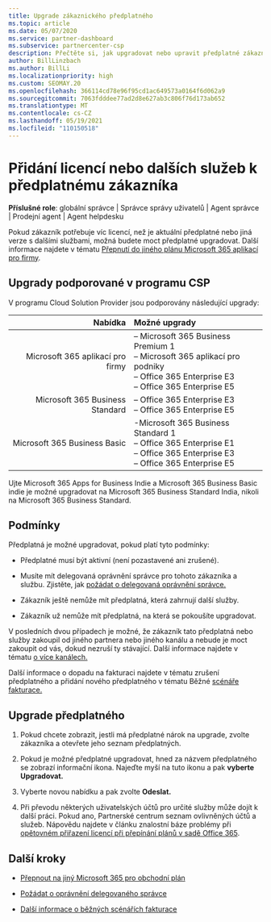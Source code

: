 ```yaml
---
title: Upgrade zákaznického předplatného
ms.topic: article
ms.date: 05/07/2020
ms.service: partner-dashboard
ms.subservice: partnercenter-csp
description: Přečtěte si, jak upgradovat nebo upravit předplatné zákazníka. Přidejte další licence nebo přejděte k jiné verzi s více službami.
author: BillLinzbach
ms.author: BillLi
ms.localizationpriority: high
ms.custom: SEOMAY.20
ms.openlocfilehash: 366114cd78e96f95cd1ac649573a0164f6d062a9
ms.sourcegitcommit: 7063fdddee77ad2d8e627ab3c806f76d173ab652
ms.translationtype: MT
ms.contentlocale: cs-CZ
ms.lasthandoff: 05/19/2021
ms.locfileid: "110150518"
---
```

# <a name="add-licenses-or-more-services-to-a-customers-subscription"></a>Přidání licencí nebo dalších služeb k předplatnému zákazníka

**Příslušné role**: globální správce | Správce správy uživatelů | Agent správce | Prodejní agent | Agent helpdesku

Pokud zákazník potřebuje víc licencí, než je aktuální předplatné nebo jiná verze s dalšími službami, možná budete moct předplatné upgradovat. Další informace najdete v tématu [Přepnutí do jiného plánu Microsoft 365 aplikací pro firmy](/microsoft-365/commerce/subscriptions/switch-to-a-different-plan).

## <a name="upgrades-supported-in-the-csp-program"></a>Upgrady podporované v programu CSP <a id="upgradesubscription"></a>

V programu Cloud Solution Provider jsou podporovány následující upgrady:

| Nabídka | Možné upgrady|
|---:|:---|
| Microsoft 365 aplikací pro firmy   | – Microsoft 365 Business Premium 1 <br/>  – Microsoft 365 aplikací pro podniky <br/> – Office 365 Enterprise E3 <br/> – Office 365 Enterprise E5 <br/> |
| Microsoft 365 Business Standard    | – Office 365 Enterprise E3 <br/> – Office 365 Enterprise E5 <br/> |
| Microsoft 365 Business Basic | -Microsoft 365 Business Standard 1 <br/> – Office 365 Enterprise E1 <br/> – Office 365 Enterprise E3<br/> – Office 365 Enterprise E5 <br/> |

Ujte Microsoft 365 Apps for Business Indie a Microsoft 365 Business Basic indie je možné upgradovat na Microsoft 365 Business Standard India, nikoli na Microsoft 365 Business Standard.


## <a name="conditions"></a>Podmínky

Předplatná je možné upgradovat, pokud platí tyto podmínky:

- Předplatné musí být aktivní (není pozastavené ani zrušené).

- Musíte mít delegovaná oprávnění správce pro tohoto zákazníka a službu. Zjistěte, jak [požádat o delegovaná oprávnění správce.](request-a-relationship-with-a-customer.md)

- Zákazník ještě nemůže mít předplatná, která zahrnují další služby.

- Zákazník už nemůže mít předplatná, na která se pokoušíte upgradovat.

V posledních dvou případech je možné, že zákazník tato předplatná nebo služby zakoupil od jiného partnera nebo jiného kanálu a nebude je moct zakoupit od vás, dokud nezruší ty stávající. Další informace najdete v tématu [o více kanálech.](multichannel.md)

Další informace o dopadu na fakturaci najdete v tématu zrušení předplatného a přidání nového předplatného v tématu Běžné [scénáře fakturace.](common-billing-scenarios.md)

## <a name="upgrade-a-subscription"></a>Upgrade předplatného

1. Pokud chcete zobrazit, jestli má předplatné nárok na upgrade, zvolte zákazníka a otevřete jeho seznam předplatných.

2. Pokud je možné předplatné upgradovat, hned za názvem předplatného se zobrazí informační ikona. Najeďte myší na tuto ikonu a pak **vyberte Upgradovat.**

3. Vyberte novou nabídku a pak zvolte **Odeslat.**

4. Při převodu některých uživatelských účtů pro určité služby může dojít k další práci. Pokud ano, Partnerské centrum seznam ovlivněných účtů a služeb. Nápovědu najdete v článku znalostní báze problémy při [opětovném přiřazení licencí při přepínání plánů v sadě Office 365](/microsoft-365/commerce/subscriptions/switch-to-a-different-plan).


## <a name="next-steps"></a>Další kroky

- [Přepnout na jiný Microsoft 365 pro obchodní plán](/microsoft-365/commerce/subscriptions/switch-to-a-different-plan)

- [Požádat o oprávnění delegovaného správce](request-a-relationship-with-a-customer.md)

- [Další informace o běžných scénářích fakturace](common-billing-scenarios.md)
